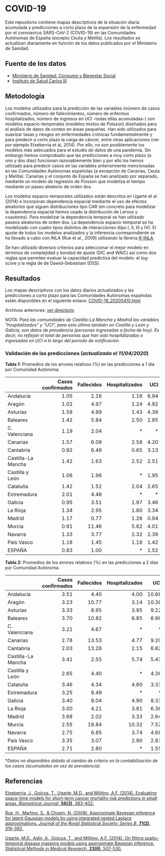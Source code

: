 # COVID-19
Este repositorio contiene mapas descriptivos de la situación diaria acumulada y predicciones a corto plazo de la expansión de la enfermedad por el coronavirus SARS-CoV-2 (COVID-19) en las Comunidades Autónomas de España (excepto Ceuta y Melilla). Los resultados se actualizan diariamente en función de los datos publicados por el Ministerio de Sanidad.

## Fuente de los datos

- [Ministerio de Sanidad, Consumo y Bienestar Social](https://www.mscbs.gob.es/profesionales/saludPublica/ccayes/alertasActual/nCov-China/situacionActual.htm)
- [Instituto de Salud Carlos III](https://covid19.isciii.es/)


## Metodología

Los modelos utilizados para la predicción de las variables (número de casos confirmados, número de fallecimientos, número de enfermos hospitalizados, número de ingresos en UCI -todas ellas acumuladas-) son modelos espacio-temporales (modelos mixtos de Poisson) diseñados para el análisis de datos de conteo en áreas pequeñas. Han sido utilizados para suavizar tasas y riesgos en enfermedades crónicas fundamentalmente y para predecir a corto plazo la carga de cáncer, entre otras aplicaciones (ver por ejemplo Etxeberria et al, 2014). Por ello, no son posiblemente los modelos más adecuados para el estudio de datos de una pandemia. Sin embargo hemos comprobado que las predicciones a muy corto plazo (a uno y dos días) funcionan razonablemente bien y por ello los hemos utilizado para predecir casos en las variables anteriormente mencionadas en las Comunidades Autónomas españolas (a excepción de Canarias, Ceuta y Melilla).  Canarias y el conjunto de España se han analizado por separado, mediante un modelo de regresión de Poisson que modeliza el tiempo mediante un paseo aleatorio de orden dos. 

Los modelos espacio-temporales utilizados están descritos en Ugarte et al. (2014) e incorporan dependencia espacial mediante el uso de efectos aleatorios que siguen distribuciones tipo CAR (en concreto para modelizar la dependencia espacial hemos usado la distribución de Leroux y coautores).  Para modelizar la dependencia temporal se han utilizado paseos aleatorios de orden dos. La dependencia espacio-temporal se ha modelizado con cuatro tipos distintos de interacciones (tipo I, II, III y IV). El ajuste de todos los modelos analizados y la inferencia correspondiente se ha llevado a cabo con INLA (Rue et al., 2009) utilizando la librería [R-INLA](http://www.r-inla.org/).

Se han utilizado diversos criterios para seleccionar el mejor modelo en términos de complejidad y bondad de ajuste (DIC and WAIC) así como dos reglas que permiten evaluar la capacidad predictiva del modelo: el log-score y la regla de de Dawid–Sebastiani (DSS).



## Resultados
Los mapas descriptivos con los datos diarios actualizados y las predicciones a corto plazo para las Comunidades Autónomas españolas están disponibles en el siguiente enlace:
[COVID-19_20200410.html](https://emi-sstcdapp.unavarra.es/COVID-19/COVID-19_20200410.html)

Archivos anteriores: [ver directorio](https://emi-sstcdapp.unavarra.es/COVID-19/)

_NOTA: Para las comunidades de Castilla-La Mancha y Madrid las variables "hospitalizados" y "UCI", para esta última también en Castilla y León y Galicia, son datos de prevalencia (personas ingresadas a fecha de hoy). Es decir, no reflejan el total de personas que han sido hospitalizadas o ingresadas en UCI a lo largo del periodo de notificación._


### Validación de las predicciones (_actualizado el 11/04/2020_)

__Tabla 1:__ Promedios de los errores relativos (%) en las predicciones a 1 día por Comunidad Autónoma.

|                   | Casos confirmados | Fallecidos | Hospitalizados | UCI |
|:------------------|-----:|-----:|-----:|-----:|
|Andalucía          |  1.05|  2.16|  1.16|  6.94|
|Aragón             |  1.02|  4.97|  1.24|  4.92|
|Asturias           |  1.58|  4.99|  1.43|  4.39|
|Baleares           |  1.42|  5.84|  2.50|  2.85|
|C. Valenciana      |  1.19|  2.04|    * |    * |
|Canarias           |  1.57|  6.09|  2.58|  4.20|
|Cantabria          |  0.92|  6.49|  0.65|  3.13|
|Castilla-La Mancha |  1.42|  1.63|  2.52|  2.51|
|Castilla y León    |  1.06|  1.96|    * |  1.95|
|Cataluña           |  1.42|  1.52|  2.04|  2.65|
|Extremadura        |  2.01|  4.48|    * |    * |
|Galicia            |  0.95|  3.51|  1.97|  3.46|
|La Rioja           |  1.34|  2.95|  1.80|  3.34|
|Madrid             |  1.17|  0.77|  1.26|  0.94|
|Murcia             |  0.91| 11.46|  5.62|  4.01|
|Navarra            |  1.33|  3.77|  2.32|  2.39|
|País Vasco         |  1.18|  1.45|  1.16|  1.42|
|ESPAÑA             |  0.83|  1.00|    * |  1.52|


__Tabla 2:__ Promedios de los errores relativos (%) en las predicciones a 2 días por Comunidad Autónoma.

|                   | Casos confirmados | Fallecidos | Hospitalizados | UCI |
|:------------------|------:|------:|------:|------:|
|Andalucía          |   3.51|   4.40|   4.00|  10.68|
|Aragón             |   3.23|  10.77|   3.14|  10.38|
|Asturias           |   3.33|   8.95|   3.95|   9.22|
|Baleares           |   3.70|  10.82|   6.85|   6.96|
|C. Valenciana      |   3.21|   4.67|     * |     * |
|Canarias           |   2.78|  13.53|   4.77|   9.20|
|Cantabria          |   2.03|  13.28|   2.15|   6.82|
|Castilla-La Mancha |   3.41|   2.55|   5.74|   5.43|
|Castilla y León    |   2.65|   4.40|     * |   4.36|
|Cataluña           |   3.46|   4.34|   4.60|   3.33|
|Extremadura        |   3.25|   8.49|     * |     * |
|Galicia            |   3.40|   8.04|   4.90|   8.33|
|La Rioja           |   3.00|   4.21|   3.81|   6.36|
|Madrid             |   3.68|   2.02|   3.33|   2.64|
|Murcia             |   2.55|  18.84|  10.32|   7.52|
|Navarra            |   2.75|   6.85|   3.74|   4.68|
|País Vasco         |   3.35|   3.07|   2.90|   2.81|
|ESPAÑA             |   2.71|   2.80|     * |   1.55|

*_Datos no disponibles debido al cambio de criterio en la contabilización de los casos (acumulados en vez de prevalencia)._


## Referencias
[Etxeberria, J., Goicoa, T., Ugarte, M.D., and Militino, A.F. (2014). Evaluating space-time models for short-term cancer mortality risk predictions in small areas. _Biometrical Journal_, __56(3)__, 383-402.](https://doi.org/10.1002/bimj.201200259)

[Rue, H., Martino, S., & Chopin, N. (2009). Approximate Bayesian inference for latent Gaussian models by using integrated nested Laplace approximations. _Journal of the Royal Statistical Society: Series B_, __71(2)__, 319-392.]( https://doi.org/10.1111/j.1467-9868.2008.00700.x)

[Ugarte, M.D., Adin, A., Goicoa, T., and Militino, A.F. (2014). On fitting spatio-temporal disease mapping models using approximate Bayesian inference. _Statistical Methods in Medical Research_, __23(6)__, 507-530.](https://doi.org/10.1177/0962280214527528)
